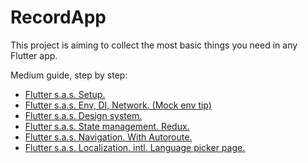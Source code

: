 # RecordApp

This project is aiming to collect the most basic things you need in any Flutter app.

Medium guide, step by step:
- [Flutter s.a.s. Setup.](https://medium.com/@orexjeka9/scalable-flutter-app-skeleton-with-redux-autoroute-getit-part-1-5ce2f7d625f2)
- [Flutter s.a.s. Env, DI, Network. (Mock env tip)](https://medium.com/@orexjeka9/flutter-scalable-app-skeleton-application-bones-49514326deac)
- [Flutter s.a.s. Design system.](https://medium.com/@orexjeka9/flutter-s-a-s-design-system-2a446c83b09b)
- [Flutter s.a.s. State management. Redux.](https://medium.com/@orexjeka9/state-management-redux-05d61ba875da)
- [Flutter s.a.s. Navigation. With Autoroute.](https://medium.com/@orexjeka9/navigation-with-autoroute-3d0b60395330)
- [Flutter s.a.s. Localization. intl. Language picker page.](https://medium.com/@orexjeka9/flutter-s-a-s-design-system-2a446c83b09b)